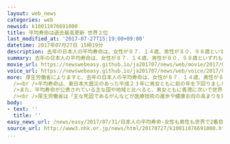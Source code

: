```yaml
---
layout: web_news
categories: web
newsid: k10011076691000
title: 平均寿命は過去最高更新 世界２位
last_modified_at: '2017-07-27T15:19:00+09:00'
datetime: 2017年07月27日 15時19分
description: 去年の日本人の平均寿命は、女性が８７．１４歳、男性が８０．９８歳といずれもこれまでで最も長くなり、主な国や地域と比べると男女とも香港に次いで世界２位となりました。
summary: 去年の日本人の平均寿命は、女性が８７．１４歳、男性が８０．９８歳といずれもこれまでで最も長くなり、主な国や地域と比べると男女とも香港に次いで世界２位となりました。
movie_url: https://newswebeasy.github.io/ja201707/news/web/movie/2017/07/31/k10011076691000.mp4
voice_url: https://newswebeasy.github.io/ja201707/news/web/voice/2017/07/31/k10011076691000.mp3
more: 厚生労働省によりますと、去年の日本人の平均寿命は、女性が８７．１４歳、男性が８０．９８歳で、おととしより女性は０．１５歳、男性は０．２３歳上回り、いずれもこれまでで最も長くなりました。<br
  /><br />平均寿命は、東日本大震災のあった平成２３年に男女ともに前の年を下回りましたが、その後は５年連続で前の年より長くなっています。<br /><br
  />また、平均寿命が公表されている主な国や地域と比べると、男女ともに香港に次いで世界２位となりました。<br />女性は平成２６年まで３年連続で世界１位でしたが、おととしに続き２年連続で２位に、男性はおととしの４位から順位が２つ上がりました。<br
  /><br />厚生労働省は「主な死因であるがんなどが医療技術の進歩や健康志向の高まりを背景に少なくなっている。平均寿命は今後も延び続ける可能性がある」と話しています。
body:
- text: ''
  title: ''
easy_news_url: /news/easy/2017/07/31/日本人の平均寿命-女性も男性も世界で2番目に長い/
source_url: http://www3.nhk.or.jp/news/html/20170727/k10011076691000.html
...
```

